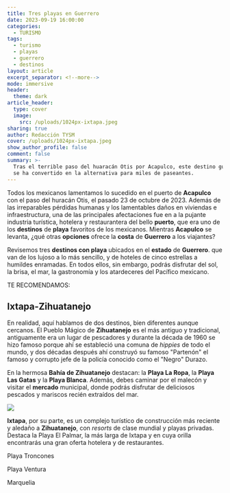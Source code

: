 ```yaml
---
title: Tres playas en Guerrero
date: 2023-09-19 16:00:00
categories:
  - TURISMO
tags:
  - turismo
  - playas
  - guerrero
  - destinos
layout: article
excerpt_separator: <!--more-->
mode: immersive
header:
  theme: dark
article_header:
  type: cover
  image:
    src: /uploads/1024px-ixtapa.jpeg
sharing: true
author: Redacción TYSM
cover: /uploads/1024px-ixtapa.jpeg
show_author_profile: false
comment: false
summary: >-
  Tras el terrible paso del huaracán Otis por Acapulco, este destino guerrerense
  se ha convertido en la alternativa para miles de paseantes.
---
```

Todos los mexicanos lamentamos lo sucedido en el puerto de **Acapulco** con el paso del huracán Otis, el pasado 23 de octubre de 2023. Además de las irreparables pérdidas humanas y los lamentables daños en viviendas e infraestructura, una de las principales afectaciones fue en a la pujante industria turística, hotelera y restaurantera del bello **puerto**, que era uno de los **destinos** de **playa** favoritos de los mexicanos. Mientras **Acapulco** se levanta, ¿qué otras **opciones** ofrece la **costa** de **Guerrero** a los viajantes?

Revisemos tres **destinos con playa** ubicados en el **estado** de **Guerrero**. que van de los lujoso a lo más sencillo, y de hoteles de cinco estrellas a humildes enramadas. En todos ellos, sin embargo, podrás disfrutar del sol, la brisa, el mar, la gastronomía y los atardeceres del Pacífico mexicano.

TE RECOMENDAMOS:&nbsp;

## Ixtapa-Zihuatanejo

En realidad, aquí hablamos de dos destinos, bien diferentes aunque cercanos. El Pueblo Mágico de **Zihuatanejo** es el más antiguo y tradicional, antiguamente era un lugar de pescadores y durante la década de 1960 se hizo famoso porque ahí se estableció una comuna de *hippies* de todo el mundo, y dos décadas después ahí construyó su famoso "Partenón" el famoso y corrupto jefe de la policía conocido como el "Negro" Durazo.

En la hermosa **Bahía de Zihuatanejo** destacan: la **Playa La Ropa**, la **Playa Las Gatas** y la **Playa Blanca**. Además, debes caminar por el malecón y visitar el **mercado** municipal, donde podrás disfrutar de deliciosos pescados y mariscos recién extraídos del mar.

![](https://upload.wikimedia.org/wikipedia/commons/thumb/1/14/Playa_La_Ropa%2C_Zihuatanejo._-_panoramio.jpg/1024px-Playa_La_Ropa%2C_Zihuatanejo._-_panoramio.jpg)

**Ixtapa**, por su parte, es un complejo turístico de construcción más reciente y aledaño a **Zihuatanejo**, con *resorts* de clase mundial y playas privadas. Destaca la Playa El Palmar, la más larga de Ixtapa y en cuya orilla encontrarás una gran oferta hotelera y de restaurantes.

Playa Troncones

Playa Ventura

Marquelia